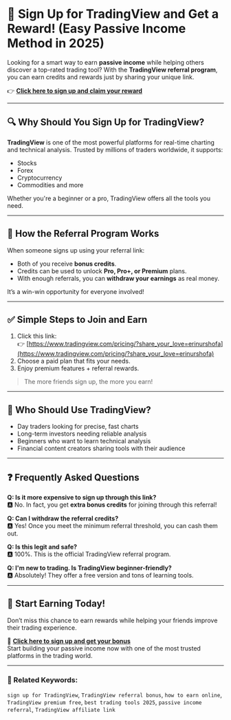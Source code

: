 # 💸 Sign Up for TradingView and Get a Reward! (Easy Passive Income Method in 2025)

Looking for a smart way to earn **passive income** while helping others discover a top-rated trading tool? With the **TradingView referral program**, you can earn credits and rewards just by sharing your unique link.

👉 **[Click here to sign up and claim your reward](https://www.tradingview.com/pricing/?share_your_love=erinurshofa)**

---

## 🔍 Why Should You Sign Up for TradingView?

**TradingView** is one of the most powerful platforms for real-time charting and technical analysis. Trusted by millions of traders worldwide, it supports:
- Stocks
- Forex
- Cryptocurrency
- Commodities and more

Whether you're a beginner or a pro, TradingView offers all the tools you need.

---

## 🎁 How the Referral Program Works

When someone signs up using your referral link:
- Both of you receive **bonus credits**.
- Credits can be used to unlock **Pro, Pro+, or Premium** plans.
- With enough referrals, you can **withdraw your earnings** as real money.

It’s a win-win opportunity for everyone involved!

---

## ✅ Simple Steps to Join and Earn

1. Click this link:  
   👉 [https://www.tradingview.com/pricing/?share_your_love=erinurshofa](https://www.tradingview.com/pricing/?share_your_love=erinurshofa)
2. Choose a paid plan that fits your needs.
3. Enjoy premium features + referral rewards.

> The more friends sign up, the more you earn!

---

## 🎯 Who Should Use TradingView?

- Day traders looking for precise, fast charts
- Long-term investors needing reliable analysis
- Beginners who want to learn technical analysis
- Financial content creators sharing tools with their audience

---

## ❓ Frequently Asked Questions

**Q: Is it more expensive to sign up through this link?**  
🅰️ No. In fact, you get **extra bonus credits** for joining through this referral!

**Q: Can I withdraw the referral credits?**  
🅰️ Yes! Once you meet the minimum referral threshold, you can cash them out.

**Q: Is this legit and safe?**  
🅰️ 100%. This is the official TradingView referral program.

**Q: I'm new to trading. Is TradingView beginner-friendly?**  
🅰️ Absolutely! They offer a free version and tons of learning tools.

---

## 🚀 Start Earning Today!

Don’t miss this chance to earn rewards while helping your friends improve their trading experience.

🎁 **[Click here to sign up and get your bonus](https://www.tradingview.com/pricing/?share_your_love=erinurshofa)**  
Start building your passive income now with one of the most trusted platforms in the trading world.

---

### 🔎 Related Keywords:
`sign up for TradingView`, `TradingView referral bonus`, `how to earn online`, `TradingView premium free`, `best trading tools 2025`, `passive income referral`, `TradingView affiliate link`

